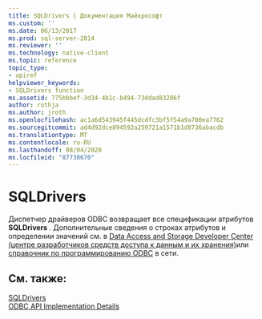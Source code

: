 ```yaml
---
title: SQLDrivers | Документация Майкрософт
ms.custom: ''
ms.date: 06/13/2017
ms.prod: sql-server-2014
ms.reviewer: ''
ms.technology: native-client
ms.topic: reference
topic_type:
- apiref
helpviewer_keywords:
- SQLDrivers function
ms.assetid: 775bbbef-3d34-4b1c-b494-73ddad83206f
author: rothja
ms.author: jroth
ms.openlocfilehash: ac1a6d543945f445dcdfc3bf5f54a9a700ea7762
ms.sourcegitcommit: ad4d92dce894592a259721a1571b1d8736abacdb
ms.translationtype: MT
ms.contentlocale: ru-RU
ms.lasthandoff: 08/04/2020
ms.locfileid: "87730670"
---
```

# <a name="sqldrivers"></a>SQLDrivers
  Диспетчер драйверов ODBC возвращает все спецификации атрибутов **SQLDrivers** . Дополнительные сведения о строках атрибутов и определении значений см. в [Data Access and Storage Developer Center (центре разработчиков средств доступа к данным и их хранения)](https://go.microsoft.com/fwlink/?LinkId=4173)или [справочник по программированию ODBC](https://go.microsoft.com/fwlink/?LinkId=45250) в сети.  
  
## <a name="see-also"></a>См. также:  
 [SQLDrivers](https://go.microsoft.com/fwlink/?LinkId=59341)   
 [ODBC API Implementation Details](odbc-api-implementation-details.md)  
  
  
